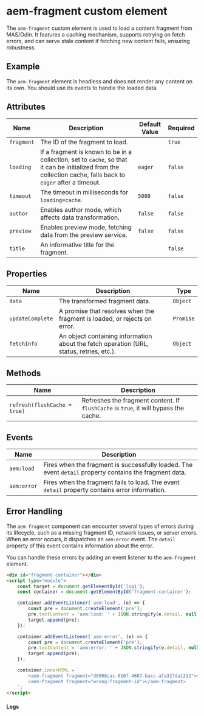 # aem-fragment custom element

The `aem-fragment` custom element is used to load a content fragment from MAS/Odin.
It features a caching mechanism, supports retrying on fetch errors, and can serve stale content if fetching new content fails, ensuring robustness.

## Example

The `aem-fragment` element is headless and does not render any content on its own. You should use its events to handle the loaded data.

## Attributes

| Name       | Description                                                                                                                                                   | Default Value | Required |
| ---------- | ------------------------------------------------------------------------------------------------------------------------------------------------------------- | ------------- | -------- |
| `fragment` | The ID of the fragment to load.                                                                                                                               |               | `true`   |
| `loading`  | If a fragment is known to be in a collection, set to `cache`, so that it can be initialized from the collection cache, falls back to `eager` after a timeout. | `eager`       | `false`  |
| `timeout`  | The timeout in milliseconds for `loading=cache`.                                                                                                              | `5000`        | `false`  |
| `author`   | Enables author mode, which affects data transformation.                                                                                                       | `false`       | `false`  |
| `preview`  | Enables preview mode, fetching data from the preview service.                                                                                                 | `false`       | `false`  |
| `title`    | An informative title for the fragment.                                                                                                                        |               | `false`  |

## Properties

| Name             | Description                                                                              | Type      |
| ---------------- | ---------------------------------------------------------------------------------------- | --------- |
| `data`           | The transformed fragment data.                                                           | `Object`  |
| `updateComplete` | A promise that resolves when the fragment is loaded, or rejects on error.                | `Promise` |
| `fetchInfo`      | An object containing information about the fetch operation (URL, status, retries, etc.). | `Object`  |

## Methods

| Name                         | Description                                                                          |
| ---------------------------- | ------------------------------------------------------------------------------------ |
| `refresh(flushCache = true)` | Refreshes the fragment content. If `flushCache` is `true`, it will bypass the cache. |

## Events

| Name        | Description                                                                                             |
| ----------- | ------------------------------------------------------------------------------------------------------- |
| `aem:load`  | Fires when the fragment is successfully loaded. The event `detail` property contains the fragment data. |
| `aem:error` | Fires when the fragment fails to load. The event `detail` property contains error information.          |

## Error Handling

The `aem-fragment` component can encounter several types of errors during its lifecycle, such as a missing fragment ID, network issues, or server errors. When an error occurs, it dispatches an `aem:error` event. The `detail` property of this event contains information about the error.

You can handle these errors by adding an event listener to the `aem-fragment` element.

<style>
  #log1 {
    max-height: 400px;
  }
</style>

```html {.demo .light}
<div id="fragment-container"></div>
<script type="module">
    const target = document.getElementById('log1');
    const container = document.getElementById('fragment-container');

    container.addEventListener('aem:load', (e) => {
        const pre = document.createElement('pre');
        pre.textContent = 'aem:load: ' + JSON.stringify(e.detail, null, 2);
        target.append(pre);
    });

    container.addEventListener('aem:error', (e) => {
        const pre = document.createElement('pre');
        pre.textContent = 'aem:error: ' + JSON.stringify(e.detail, null, 2);
        target.append(pre);
    });

    container.innerHTML = `
        <aem-fragment fragment="d8008cac-010f-4607-bacc-a7a327da1312"></aem-fragment>
        <aem-fragment fragment="wrong-fragment-id"></aem-fragment>
    `;
</script>
```

#### Logs

```html {#log1}

```
